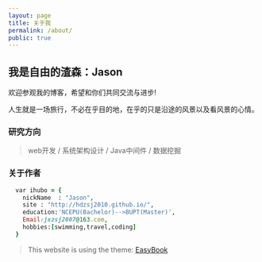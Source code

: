 ```yaml
---
layout: page
title: 关于我
permalink: /about/
public: true
---
```


## 我是自由的渣森：Jason ##

欢迎参观我的博客，希望和你们共同交流与进步!

人生就是一场旅行，不必在乎目的地，在乎的只是沿途的风景以及看风景的心情。

### 研究方向 ###


> web开发 / 系统架构设计 / Java中间件 / 数据挖掘

### 关于作者 ###

```ruby
  var ihubo = {
    nickName  : "Jason",
    site : "http://hdzsj2010.github.io/",
    education:'NCEPU(Bachelor)-->BUPT(Master)',
    Email:jxzsj2007@163.com,
    hobbies:[swimming,travel,coding]
  }
```


> This website is using the theme: [EasyBook](https://github.com/laobubu/jekyll-theme-EasyBook)
